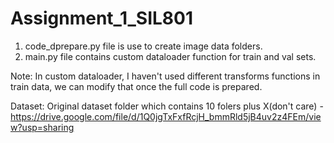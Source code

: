 # Assignment_1_SIL801


1. code_dprepare.py file is use to create image data folders.
2. main.py file contains custom dataloader function for train and val sets. 

Note:
In custom dataloader, I haven't used different transforms functions in train data, we can modify that 
once the full code is prepared. 


Dataset: 
Original dataset folder which contains 10 folers plus X(don't care) - https://drive.google.com/file/d/1Q0jgTxFxfRcjH_bmmRld5jB4uv2z4FEm/view?usp=sharing
